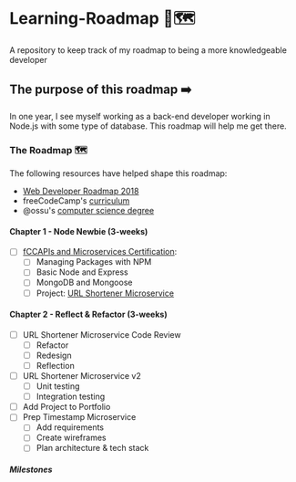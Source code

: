 # Learning-Roadmap 📖🗺
A repository to keep track of my roadmap to being a more knowledgeable developer

## The purpose of this roadmap ➡️
In one year, I see myself working as a back-end developer working in Node.js with some type of database. This roadmap will help me get there.

### The Roadmap 🗺 
The following resources have helped shape this roadmap:
- [Web Developer Roadmap 2018](https://github.com/kamranahmedse/developer-roadmap)
- freeCodeCamp's [curriculum](https://learn.freecodecamp.org/)
- @ossu's [computer science degree](https://github.com/ossu/computer-science)

#### Chapter 1 - Node Newbie (3-weeks)

* [ ] [fCCAPIs and Microservices Certification](https://learn.freecodecamp.org/):
  * [ ] Managing Packages with NPM
  * [ ] Basic Node and Express
  * [ ] MongoDB and Mongoose
  * [ ] Project: [URL Shortener Microservice](https://learn.freecodecamp.org/apis-and-microservices/apis-and-microservices-projects/url-shortener-microservice/)

#### Chapter 2 - Reflect & Refactor (3-weeks)

* [ ] URL Shortener Microservice Code Review 
  * [ ] Refactor
  * [ ] Redesign
  * [ ] Reflection
* [ ] URL Shortener Microservice v2
  * [ ] Unit testing
  * [ ] Integration testing
* [ ] Add Project to Portfolio
* [ ] Prep Timestamp Microservice
  * [ ] Add requirements
  * [ ] Create wireframes
  * [ ] Plan architecture & tech stack

##### Milestones 
<!-- 
  (Optional)
  Feel free to add milestones as you hit them
-->
